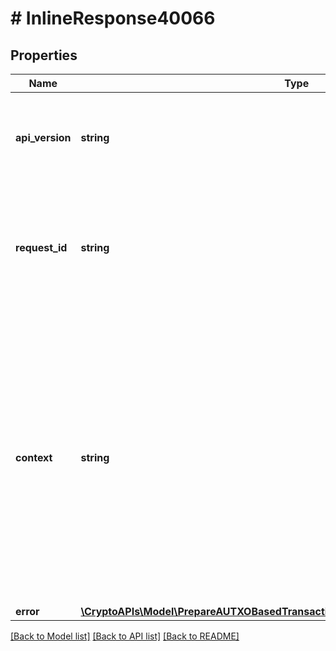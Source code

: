 # # InlineResponse40066

## Properties

Name | Type | Description | Notes
------------ | ------------- | ------------- | -------------
**api_version** | **string** | Specifies the version of the API that incorporates this endpoint. |
**request_id** | **string** | Defines the ID of the request. The &#x60;requestId&#x60; is generated by Crypto APIs and it&#39;s unique for every request. |
**context** | **string** | In batch situations the user can use the context to correlate responses with requests. This property is present regardless of whether the response was successful or returned as an error. &#x60;context&#x60; is specified by the user. | [optional]
**error** | [**\CryptoAPIs\Model\PrepareAUTXOBasedTransactionFromHDWalletXPubYPubZPubE400**](PrepareAUTXOBasedTransactionFromHDWalletXPubYPubZPubE400.md) |  |

[[Back to Model list]](../../README.md#models) [[Back to API list]](../../README.md#endpoints) [[Back to README]](../../README.md)
